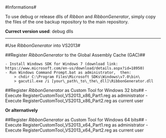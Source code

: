 #Informations#

To use debug or release dlls of *Ribbon* and *RibbonGenerator*, simply copy the files of the one backup repository to the main repository.

**Currect version used**: debug dlls

_______

#Use *RibbonGenerator* into VS2013#

##Register *RibbonGenerator* to the Global Assembly Cache (GAC)##

	- Install Windows SDK for Windows 7 (download link: https://www.microsoft.com/en-us/download/details.aspx?id=18950)
	- Run Windows Command Prompt.bat as administrator,  then: 
		> chdir C:\Program Files\Microsoft SDKs\Windows\v7.0\bin\
		> gacutil.exe /i [your\_path\_to\_the\_dll]\RibbonGenerator.dll

##Register *RibbonGenerator* as Custom Tool for Windows 32 bits##
	- Execute RegisterCustomTool_VS2013_x86_Part1.reg as administrator
	- Execute RegisterCustomTool_VS2013_x86_Part2.reg as current user

**Or alternatively**

##Register *RibbonGenerator* as Custom Tool for Windows 64 bits##
	- Execute RegisterCustomTool_VS2013_x64_Part1.reg as administrator
	- Execute RegisterCustomTool_VS2013_x64_Part2.reg as current user
